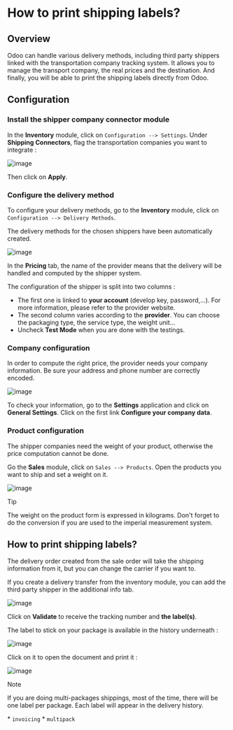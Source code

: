 # How to print shipping labels?

## Overview

Odoo can handle various delivery methods, including third party shippers
linked with the transportation company tracking system. It allows you to
manage the transport company, the real prices and the destination. And
finally, you will be able to print the shipping labels directly from
Odoo.

## Configuration

### Install the shipper company connector module

In the **Inventory** module, click on `Configuration --> Settings`.
Under **Shipping Connectors**, flag the transportation companies you
want to integrate :

![image](labels/labels03.png)

Then click on **Apply**.

### Configure the delivery method

To configure your delivery methods, go to the **Inventory** module,
click on `Configuration --> Delivery Methods`.

The delivery methods for the chosen shippers have been automatically
created.

![image](labels/labels01.png)

In the **Pricing** tab, the name of the provider means that the delivery
will be handled and computed by the shipper system.

The configuration of the shipper is split into two columns :

  - The first one is linked to **your account** (develop key,
    password,...). For more information, please refer to the provider
    website.
  - The second column varies according to the **provider**. You can
    choose the packaging type, the service type, the weight unit...
  - Uncheck **Test Mode** when you are done with the testings.

### Company configuration

In order to compute the right price, the provider needs your company
information. Be sure your address and phone number are correctly
encoded.

![image](labels/labels02.png)

To check your information, go to the **Settings** application and click
on **General Settings**. Click on the first link **Configure your
company data**.

### Product configuration

The shipper companies need the weight of your product, otherwise the
price computation cannot be done.

Go the **Sales** module, click on `Sales --> Products`. Open the
products you want to ship and set a weight on it.

![image](labels/labels06.png)

<div class="tip">

<div class="title">

Tip

</div>

The weight on the product form is expressed in kilograms. Don't forget
to do the conversion if you are used to the imperial measurement system.

</div>

## How to print shipping labels?

The delivery order created from the sale order will take the shipping
information from it, but you can change the carrier if you want to.

If you create a delivery transfer from the inventory module, you can add
the third party shipper in the additional info tab.

![image](labels/labels05.png)

Click on **Validate** to receive the tracking number and **the
label(s)**.

The label to stick on your package is available in the history
underneath :

![image](labels/labels04.png)

Click on it to open the document and print it :

![image](labels/labels07.png)

<div class="note">

<div class="title">

Note

</div>

If you are doing multi-packages shippings, most of the time, there will
be one label per package. Each label will appear in the delivery
history.

</div>

<div class="seealso">

\* `invoicing` \* `multipack`

</div>
